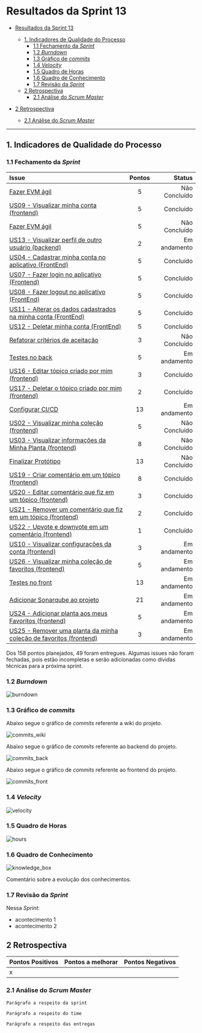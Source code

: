 # Resultados da Sprint 13

- [Resultados da Sprint 13](#resultados-da-sprint-13)
  - [1. Indicadores de Qualidade do Processo](#1-indicadores-de-qualidade-do-processo)
    - [1.1 Fechamento da _Sprint_](#11-fechamento-da-sprint)
    - [1.2 _Burndown_](#12-burndown)
    - [1.3 Gráfico de _commits_](#13-gráfico-de-commits)
    - [1.4 _Velocity_](#14-velocity)
    - [1.5 Quadro de Horas](#15-quadro-de-horas)
    - [1.6 Quadro de Conhecimento](#16-quadro-de-conhecimento)
    - [1.7 Revisão da _Sprint_](#17-revisão-da-sprint)
  - [2 Retrospectiva](#2-retrospectiva)
    - [2.1 Análise do _Scrum Master_](#21-análise-do-scrum-master)
  
- [2 Retrospectiva](#2-retrospectiva)
  - [2.1 Análise do _Scrum Master_](#21-análise-do-scrum-master)

------

## 1. Indicadores de Qualidade do Processo

### 1.1 Fechamento da _Sprint_

| Issue       | Pontos     | Status     |
| :------------- | :----------: | -----------: |
| [Fazer EVM ágil](https://github.com/fga-eps-mds/2020.1-GaiaDex-wiki/issues/125) | 5 | Não Concluído |
| [US09 - Visualizar minha conta (frontend)](https://github.com/fga-eps-mds/2020.1-GaiaDex-FrontEnd/issues/) | 5 | Concluído |
| [Fazer EVM ágil](https://github.com/fga-eps-mds/2020.1-GaiaDex-wiki/issues/125) | 5 | Não Concluído |
| [US13 - Visualizar perfil de outro usuário (backend)](https://github.com/fga-eps-mds/2020.1-GaiaDex-BackEnd/issues/) | 2 | Em andamento |
[US04 - Cadastrar minha conta no aplicativo (FrontEnd)](https://github.com/fga-eps-mds/2020.1-Grupo2-FrontEnd/issues/4) | 5 |  Concluído |
[US07 - Fazer login no aplicativo (Frontend)](https://github.com/fga-eps-mds/2020.1-Grupo2-FrontEnd/issues/5) | 5 |  Concluído |
[US08 - Fazer logout no aplicativo (FrontEnd)](https://github.com/fga-eps-mds/2020.1-Grupo2-FrontEnd/issues/6) | 5 |  Concluído |
[US11 - Alterar os dados cadastrados na minha conta (FrontEnd)](https://github.com/fga-eps-mds/2020.1-Grupo2-BackEnd/issues/9) | 5  | Concluído  |
[US12 - Deletar minha conta (FrontEnd)](https://github.com/fga-eps-mds/2020.1-Grupo2-FrontEnd/issues/7) | 5 | Concluído |
[Refatorar critérios de aceitação](https://github.com/fga-eps-mds/2020.1-Grupo2-wiki/issues/96) | 3 | Não Concluído |
[Testes no back](https://github.com/fga-eps-mds/2020.1-GaiaDex-BackEnd/issues/113) | 5 | Em andamento | 
[US16 - Editar tópico criado por mim (frontend)](https://github.com/fga-eps-mds/2020.1-GaiaDex-FrontEnd/issues/86) | 3 | Concluído |
[US17 - Deletar o tópico criado por mim (frontend)](https://github.com/fga-eps-mds/2020.1-GaiaDex-FrontEnd/issues/87) | 2 | Concluído |
[Configurar CI/CD](https://github.com/fga-eps-mds/2020.1-GaiaDex-wiki/issues/) | 13 | Em andamento |
[US02 - Visualizar minha coleção (frontend)](https://github.com/fga-eps-mds/2020.1-GaiaDex-FrontEnd/issues/) | 5 | Não Concluído |
[US03 - Visualizar informações da Minha Planta (frontend)](https://github.com/fga-eps-mds/2020.1-GaiaDex-FrontEnd/issues/) | 8 | Não Concluído |
[Finalizar Protótipo](https://github.com/fga-eps-mds/2020.1-GaiaDex-wiki/issues/) | 13 | Não Concluído |
[US19 - Criar comentário em um tópico (frontend)](https://github.com/fga-eps-mds/2020.1-GaiaDex-FrontEnd/issues/) | 8 | Concluído |
[US20 - Editar comentário que fiz em um tópico (frontend)](https://github.com/fga-eps-mds/2020.1-GaiaDex-FrontEnd/issues/) | 3 | Concluído |
[US21 - Remover um comentário que fiz em um tópico (frontend)](https://github.com/fga-eps-mds/2020.1-GaiaDex-FrontEnd/issues/) | 2 | Concluído |
[US22 - Upvote e downvote em um comentário (frontend)](https://github.com/fga-eps-mds/2020.1-GaiaDex-FrontEnd/issues/) | 1 | Concluído |
[US10 - Visualizar configurações da conta (frontend)](https://github.com/fga-eps-mds/2020.1-GaiaDex-FrontEnd/issues/) | 3 | Em andamento |
[US26 - Visualizar minha coleção de favoritos (frontend)](https://github.com/fga-eps-mds/2020.1-GaiaDex-FrontEnd/issues/) | 5 | Em andamento |
[Testes no front](https://github.com/fga-eps-mds/2020.1-GaiaDex-FrontEnd/issues/) | 13 | Em andamento |
| [Adicionar Sonarqube ao projeto](https://github.com/fga-eps-mds/2020.1-GaiaDex-wiki/issues/) | 21 | Em andamento
| [US24 - Adicionar planta aos meus Favoritos (frontend)](https://github.com/fga-eps-mds/2020.1-GaiaDex-FrontEnd/issues/) | 5 | Em andamento |
| [US25 - Remover uma planta da minha coleção de favoritos (frontend)](https://github.com/fga-eps-mds/2020.1-GaiaDex-FrontEnd/issues/) | 3 | Em andamento


Dos 158 pontos planejados, 49 foram entregues. Algumas issues não foram fechadas, pois estão incompletas e serão adicionadas como dívidas técnicas para a próxima sprint.

### 1.2 _Burndown_

![burndown](img/burndown.jpg)

### 1.3 Gráfico de _commits_

Abaixo segue o gráfico de _commits_ referente a wiki do projeto.

![commits_wiki](img/commits_wiki.png)

Abaixo segue o gráfico de _commits_ referente ao backend do projeto.

![commits_back](img/commits_back.png)

Abaixo segue o gráfico de _commits_ referente ao frontend do projeto.

![commits_front](img/commits_front.png)

### 1.4 _Velocity_

![velocity](img/velocity.jpg)

### 1.5 Quadro de Horas

![hours](img/hours.jpg)

### 1.6 Quadro de Conhecimento

![knowledge_box](img/knowledge_box.jpg)

Comentário sobre a evolução dos conhecimentos.

### 1.7 Revisão da _Sprint_

Nessa _Sprint_:

- acontecimento 1
- acontecimento 2

## 2 Retrospectiva

| Pontos Positivos | Pontos a melhorar | Pontos Negativos |
| :------------- | :----------: | :---------: |
| x |  |  |

### 2.1 Análise do _Scrum Master_

`Parágrafo a respeito da sprint`

`Parágrafo a respeito do time`

`Parágrafo a respeito das entregas`
